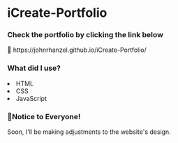# iCreate-Portfolio
 
<h3>Check the portfolio by clicking the link below</h3>
<p>🔗 https://johnrhanzel.github.io/iCreate-Portfolio/</p>

<h3>What did I use?</h3>
<li>HTML</li>
<li>CSS</li>
<li>JavaScript</li>

<h3>📌Notice to Everyone!</h3>
<p>Soon, I'll be making adjustments to the website's design.</p>
